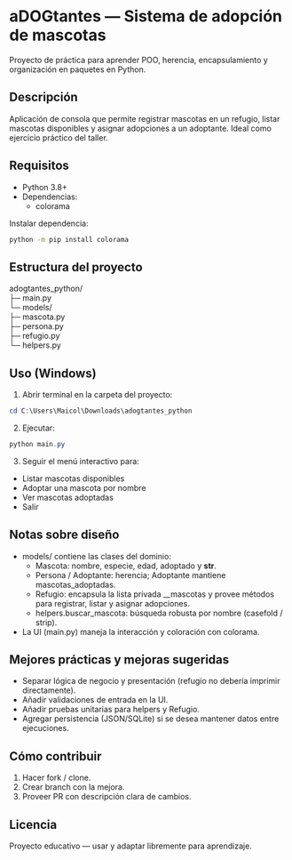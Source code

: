 # aDOGtantes — Sistema de adopción de mascotas

Proyecto de práctica para aprender POO, herencia, encapsulamiento y organización en paquetes en Python.

## Descripción
Aplicación de consola que permite registrar mascotas en un refugio, listar mascotas disponibles y asignar adopciones a un adoptante. Ideal como ejercicio práctico del taller.

## Requisitos
- Python 3.8+
- Dependencias:
  - colorama

Instalar dependencia:
```bash
python -m pip install colorama
```

## Estructura del proyecto
adogtantes_python/  
├─ main.py  
└─ models/  
   ├─ mascota.py  
   ├─ persona.py  
   ├─ refugio.py  
   └─ helpers.py

## Uso (Windows)
1. Abrir terminal en la carpeta del proyecto:
```powershell
cd C:\Users\Maicol\Downloads\adogtantes_python
```
2. Ejecutar:
```powershell
python main.py
```
3. Seguir el menú interactivo para:
- Listar mascotas disponibles
- Adoptar una mascota por nombre
- Ver mascotas adoptadas
- Salir

## Notas sobre diseño
- models/ contiene las clases del dominio:
  - Mascota: nombre, especie, edad, adoptado y __str__.
  - Persona / Adoptante: herencia; Adoptante mantiene mascotas_adoptadas.
  - Refugio: encapsula la lista privada __mascotas y provee métodos para registrar, listar y asignar adopciones.
  - helpers.buscar_mascota: búsqueda robusta por nombre (casefold / strip).
- La UI (main.py) maneja la interacción y coloración con colorama.

## Mejores prácticas y mejoras sugeridas
- Separar lógica de negocio y presentación (refugio no debería imprimir directamente).
- Añadir validaciones de entrada en la UI.
- Añadir pruebas unitarias para helpers y Refugio.
- Agregar persistencia (JSON/SQLite) si se desea mantener datos entre ejecuciones.

## Cómo contribuir
1. Hacer fork / clone.
2. Crear branch con la mejora.
3. Proveer PR con descripción clara de cambios.

## Licencia
Proyecto educativo — usar y adaptar libremente para aprendizaje.
